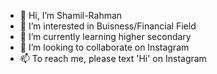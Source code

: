 - 👋 Hi, I’m Shamil-Rahman
- 👀 I’m interested in Buisness/Financial Field
- 🌱 I’m currently learning higher secondary
- 💞️ I’m looking to collaborate on Instagram
- 📫 To reach me, please text 'Hi' on Instagram

<!---
Shamil-Rahman/Shamil-Rahman is a ✨ special ✨ repository because its `README.md` (this file) appears on your GitHub profile.
You can click the Preview link to take a look at your changes.
--->

